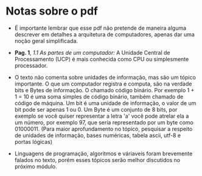 # Notas sobre o pdf

- É importante lembrar que esse pdf não pretende de maneira alguma descrever em detalhes a arquitetura de computadores, apenas dar uma noção geral simplificada.

- **Pag. 1**, *1.1 As partes de um computador:* A Unidade Central de Processamento (UCP) é mais conhecida como CPU ou simplesmente processador.

- O texto não comenta sobre unidades de informação, mas são um tópico importante. O que um computador registra e computa, são na verdade bits e Bytes de informação. O chamado código binário. Por exemplo 1 + 1 = 10 é uma soma simples de código binário, também chamado de código de máquina. Um bit é uma unidade de informação, o valor de um bit pode ser apenas 1 ou 0. Um Byte é um conjunto de 8 bits, por exemplo se você quiser representar a letra 'a' você pode atrelar ela a um número, por exemplo 97, que sería representado por um byte como 01000011. (Para maior aprofundamento no tópico, pesquisar a respeito de unidades de informação, bases numéricas, tabela ascii, utf-8 e portas lógicas)

- Linguagens de programação, algoritmos e váriaveis foram brevemente falados no texto, porém esses tópicos serão melhor discutidos no próximo módulo.